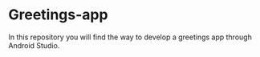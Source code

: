 # Greetings-app
In this repository you will find the way to develop a greetings app through Android Studio.
